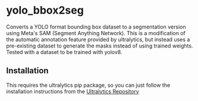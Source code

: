 # yolo_bbox2seg
Converts a YOLO format bounding box dataset to a segmentation version using Meta's SAM (Segment Anything Network). This is a modification of the automatic annotation feature provided by ultralytics, but instead uses a pre-existing dataset to generate the masks instead of using trained weights. 
Tested with a dataset to be trained with yolov8.

## Installation
This requires the ultralytics pip package, so you can just follow the installation instructions from the [Ultralytics Repository](https://www.example.com](https://github.com/ultralytics/ultralytics)https://github.com/ultralytics/ultralytics)
